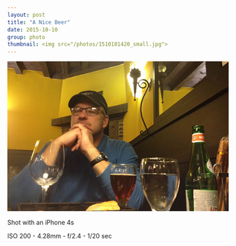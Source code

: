 ```yaml
---
layout: post
title: "A Nice Beer"
date: 2015-10-10
group: photo
thumbnail: <img src="/photos/1510101420_small.jpg">
---
```

<img src="/photos/1510101420.jpg" class="image fit">

Shot with an iPhone 4s

ISO 200 -
4.28mm -
f/2.4 -
1/20 sec
